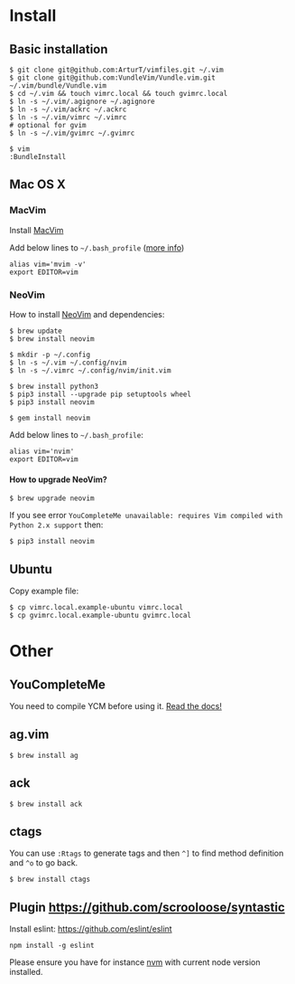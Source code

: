 # Install

## Basic installation

    $ git clone git@github.com:ArturT/vimfiles.git ~/.vim
    $ git clone git@github.com:VundleVim/Vundle.vim.git ~/.vim/bundle/Vundle.vim
    $ cd ~/.vim && touch vimrc.local && touch gvimrc.local
    $ ln -s ~/.vim/.agignore ~/.agignore
    $ ln -s ~/.vim/ackrc ~/.ackrc
    $ ln -s ~/.vim/vimrc ~/.vimrc
    # optional for gvim
    $ ln -s ~/.vim/gvimrc ~/.gvimrc

    $ vim
    :BundleInstall

## Mac OS X

### MacVim

Install [MacVim](http://code.google.com/p/macvim/)

Add below lines to `~/.bash_profile` ([more info](http://apple.stackexchange.com/questions/14299/replaced-usr-bin-vim-now-i-get-error-messages/14317#14317))

    alias vim='mvim -v'
    export EDITOR=vim

### NeoVim

How to install [NeoVim](https://github.com/neovim/neovim) and dependencies:

    $ brew update
    $ brew install neovim

    $ mkdir -p ~/.config
    $ ln -s ~/.vim ~/.config/nvim
    $ ln -s ~/.vimrc ~/.config/nvim/init.vim

    $ brew install python3
    $ pip3 install --upgrade pip setuptools wheel
    $ pip3 install neovim

    $ gem install neovim

Add below lines to `~/.bash_profile`:

    alias vim='nvim'
    export EDITOR=vim

#### How to upgrade NeoVim?

    $ brew upgrade neovim

If you see error `YouCompleteMe unavailable: requires Vim compiled with Python 2.x support` then:

    $ pip3 install neovim

## Ubuntu

Copy example file:

    $ cp vimrc.local.example-ubuntu vimrc.local
    $ cp gvimrc.local.example-ubuntu gvimrc.local

# Other

## YouCompleteMe

You need to compile YCM before using it. [Read the docs!](https://github.com/Valloric/YouCompleteMe)

## ag.vim

    $ brew install ag

## ack

    $ brew install ack

## ctags

You can use `:Rtags` to generate tags and then `^]` to find method definition and `^o` to go back.

    $ brew install ctags

## Plugin https://github.com/scrooloose/syntastic

Install eslint: https://github.com/eslint/eslint

`npm install -g eslint`

Please ensure you have for instance [nvm](https://github.com/creationix/nvm) with current node version installed.
